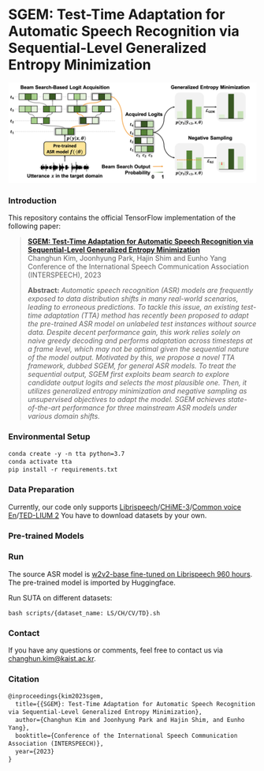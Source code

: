 # SGEM: Test-Time Adaptation for Automatic Speech Recognition via Sequential-Level Generalized Entropy Minimization
![](res/concept_figure.png)



### Introduction
This repository contains the official TensorFlow implementation of the following paper:

> [**SGEM: Test-Time Adaptation for Automatic Speech Recognition via Sequential-Level Generalized Entropy Minimization**](https://arxiv.org/abs/2306.01981)<br>
> Changhun Kim, Joonhyung Park, Hajin Shim and Eunho Yang<br>
> Conference of the International Speech Communication Association (INTERSPEECH), 2023
>
> **Abstract:** *Automatic speech recognition (ASR) models are frequently exposed to data distribution shifts in many real-world scenarios, leading to erroneous predictions. To tackle this issue, an existing test-time adaptation (TTA) method has recently been proposed to adapt the pre-trained ASR model on unlabeled test instances without source data. Despite decent performance gain, this work relies solely on naive greedy decoding and performs adaptation across timesteps at a frame level, which may not be optimal given the sequential nature of the model output. Motivated by this, we propose a novel TTA framework, dubbed SGEM, for general ASR models. To treat the sequential output, SGEM first exploits beam search to explore candidate output logits and selects the most plausible one. Then, it utilizes generalized entropy minimization and negative sampling as unsupervised objectives to adapt the model. SGEM achieves state-of-the-art performance for three mainstream ASR models under various domain shifts.*



### Environmental Setup 
```
conda create -y -n tta python=3.7
conda activate tta
pip install -r requirements.txt
```



### Data Preparation
Currently, our code only supports [Librispeech](https://www.openslr.org/12)/[CHiME-3](https://catalog.ldc.upenn.edu/LDC2017S24)/[Common voice En](https://tinyurl.com/cvjune2020)/[TED-LIUM 2](https://www.openslr.org/51/)
You have to download datasets by your own.



### Pre-trained Models



### Run
The source ASR model is [w2v2-base fine-tuned on Librispeech 960 hours](https://huggingface.co/facebook/wav2vec2-base-960h). The pre-trained model is imported by Huggingface.

Run SUTA on different datasets:
```
bash scripts/{dataset_name: LS/CH/CV/TD}.sh
```



### Contact
If you have any questions or comments, feel free to contact us via changhun.kim@kaist.ac.kr.




### Citation
```
@inproceedings{kim2023sgem,
  title={{SGEM}: Test-Time Adaptation for Automatic Speech Recognition via Sequential-Level Generalized Entropy Minimization},
  author={Changhun Kim and Joonhyung Park and Hajin Shim, and Eunho Yang},
  booktitle={Conference of the International Speech Communication Association (INTERSPEECH)},
  year={2023}
}
```
